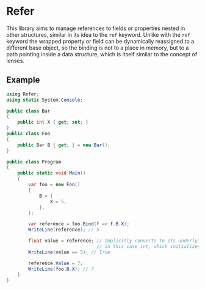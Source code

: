 # Refer

This library aims to manage references to fields or properties nested in other structures, similar in its idea to the `ref` keyword. Unlike with the `ref` keyword the wrapped property or field can be dynamically reassigned to a different base object, so the binding is not to a place in memory, but to a path pointing inside a data structure, which is itself similar to the concept of lenses.

## Example

```c#
using Refer;
using static System.Console;

public class Bar
{
    public int X { get; set; }
}
public class Foo
{
    public Bar B { get; } = new Bar();
}

public class Program
{
    public static void Main()
    {
        var foo = new Foo()
        {
            B = {
                X = 5,
            },
        };

        var reference = foo.Bind(f => f.B.X);
        WriteLine(reference); // 5

        float value = reference; // Implicitly converts to its underlying type,
                                 // in this case int, which initializes the float value
        WriteLine(value == 5); // True

        reference.Value = 7;
        WriteLine(foo.B.X); // 7
    }
}
```
